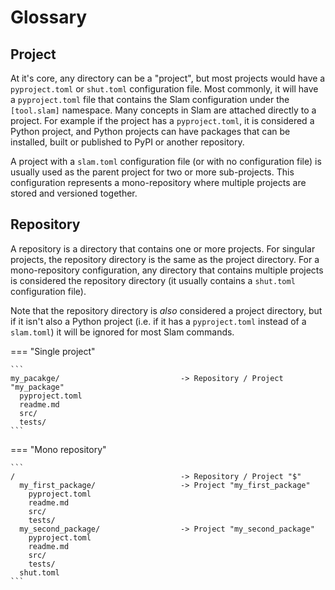# Glossary

## Project

At it's core, any directory can be a "project", but most projects would have a `pyproject.toml` or `shut.toml`
configuration file. Most commonly, it will have a `pyproject.toml` file that contains the Slam configuration
under the `[tool.slam]` namespace. Many concepts in Slam are attached directly to a project. For example if
the project has a `pyproject.toml`, it is considered a Python project, and Python projects can have packages
that can be installed, built or published to PyPI or another repository.

A project with a `slam.toml` configuration file (or with no configuration file) is usually used as the parent
project for two or more sub-projects. This configuration represents a mono-repository where multiple projects
are stored and versioned together.

## Repository

A repository is a directory that contains one or more projects. For singular projects, the repository directory
is the same as the project directory. For a mono-repository configuration, any directory that contains multiple
projects is considered the repository directory (it usually contains a `shut.toml` configuration file).

Note that the repository directory is _also_ considered a project directory, but if it isn't also a Python
project (i.e. if it has a `pyproject.toml` instead of a `slam.toml`) it will be ignored for most Slam commands.

=== "Single project"

    ```
    my_pacakge/                           -> Repository / Project "my_package"
      pyproject.toml
      readme.md
      src/
      tests/
    ```

=== "Mono repository"

    ```
    /                                     -> Repository / Project "$"
      my_first_package/                   -> Project "my_first_package"
        pyproject.toml
        readme.md
        src/
        tests/
      my_second_package/                  -> Project "my_second_package"
        pyproject.toml
        readme.md
        src/
        tests/
      shut.toml
    ```
